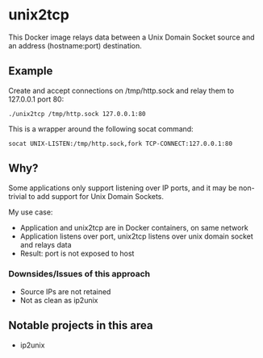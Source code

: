 # unix2tcp
This Docker image relays data between a Unix Domain Socket source and an address (hostname:port) destination.

## Example
Create and accept connections on /tmp/http.sock and relay them to 127.0.0.1 port 80:
```
./unix2tcp /tmp/http.sock 127.0.0.1:80
```

This is a wrapper around the following socat command:
```
socat UNIX-LISTEN:/tmp/http.sock,fork TCP-CONNECT:127.0.0.1:80
```

## Why?
Some applications only support listening over IP ports, and it may be non-trivial to add support for Unix Domain Sockets.

My use case:
- Application and unix2tcp are in Docker containers, on same network
- Application listens over port, unix2tcp listens over unix domain socket and relays data
- Result: port is not exposed to host

### Downsides/Issues of this approach
- Source IPs are not retained
- Not as clean as ip2unix

## Notable projects in this area
- ip2unix
